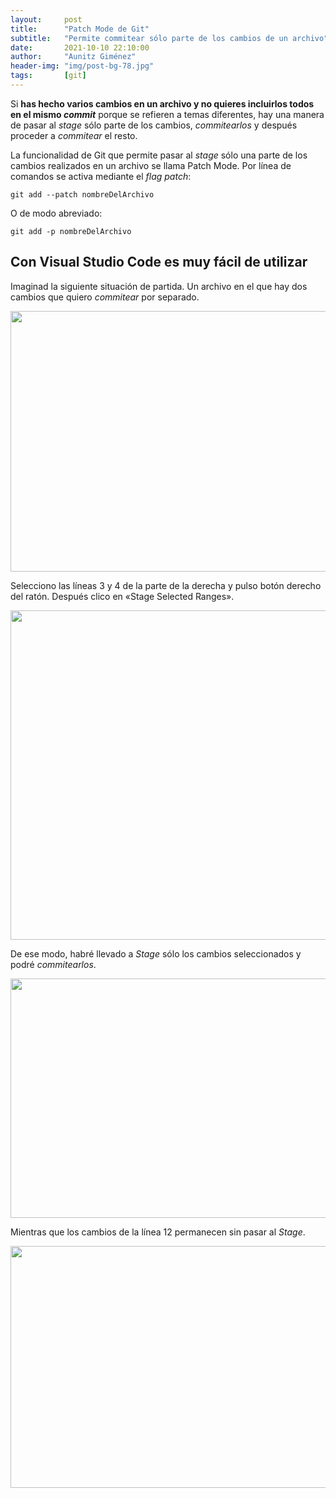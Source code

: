 ```yaml
---
layout:     post
title:      "Patch Mode de Git"
subtitle:   "Permite commitear sólo parte de los cambios de un archivo"
date:       2021-10-10 22:10:00
author:     "Aunitz Giménez"
header-img: "img/post-bg-78.jpg"
tags:       [git]
---
```


<p>Si <strong>has hecho varios cambios en un archivo y no quieres incluirlos todos en el mismo <em>commit</em></strong> porque se refieren a temas diferentes, hay una manera de pasar al <em>stage</em> sólo parte de los cambios, <em>commitearlos</em> y después proceder a <em>commitear</em> el resto.</p>

<p>La funcionalidad de Git que permite pasar al <em>stage</em> sólo una parte de los cambios realizados en un archivo se llama Patch Mode. Por línea de comandos se activa mediante el <em>flag patch</em>:</p>

<code>git add --patch nombreDelArchivo</code>

<p>O de modo abreviado:</p>

<code>git add -p nombreDelArchivo</code>

<h2>Con Visual Studio Code es muy fácil de utilizar</h2>

<p>Imaginad la siguiente situación de partida. Un archivo en el que hay dos cambios que quiero <em>commitear</em> por separado.</p>

<a href="{{ site.baseurl }}/img/patch-mode-git-01.png"><img src="{{ site.baseurl }}/img/patch-mode-git-01.png" loading="lazy" alt="" width="1759" height="417"></a>

<p>Selecciono las líneas 3 y 4 de la parte de la derecha y pulso botón derecho del ratón. Después clico en «Stage Selected Ranges».</p>

<a href="{{ site.baseurl }}/img/patch-mode-git-02.png"><img src="{{ site.baseurl }}/img/patch-mode-git-02.png" loading="lazy" alt="" width="653" height="527"></a>

<p>De ese modo, habré llevado a <em>Stage</em> sólo los cambios seleccionados y podré <em>commitearlos</em>.</p>

<a href="{{ site.baseurl }}/img/patch-mode-git-03.png"><img src="{{ site.baseurl }}/img/patch-mode-git-03.png" loading="lazy" alt="" width="1375" height="383"></a>

<p>Mientras que los cambios de la línea 12 permanecen sin pasar al <em>Stage</em>.</p>

<a href="{{ site.baseurl }}/img/patch-mode-git-04.png"><img src="{{ site.baseurl }}/img/patch-mode-git-04.png" loading="lazy" alt="" width="1660" height="387"></a>
